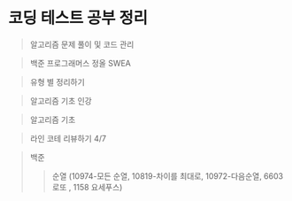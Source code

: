 코딩 테스트 공부 정리
===================
>알고리즘 문제 풀이 및 코드 관리  

>백준 프로그래머스 정올 SWEA

>유형 별 정리하기

>알고리즘 기초 인강

>알고리즘 기초 

>라인 코테 리뷰하기 4/7

> 백준
>> 순열 (10974-모든 순열, 10819-차이를 최대로, 10972-다음순열, 6603로또 , 1158 요세푸스)
